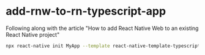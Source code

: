 # add-rnw-to-rn-typescript-app
Following along with the article "How to add React Native Web to an existing React Native project"


```sh
npx react-native init MyApp --template react-native-template-typescript
```